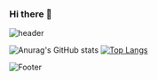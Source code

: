 ### Hi there 👋
![header](https://capsule-render.vercel.app/api?type=waving&color=auto&height=200&section=header&text=HELLO%20WORLD&fontSize=40)

![Anurag's GitHub stats](https://github-readme-stats.vercel.app/api?username=SugarSyrup&show_icons=true&theme=tokyonight)
[![Top Langs](https://github-readme-stats.vercel.app/api/top-langs/?username=SugarSyrup&langs_count=8&layout=compact&theme=radical)](https://github.com/SugarSyrup/github-readme-stats)


![Footer](https://capsule-render.vercel.app/api?type=waving&color=auto&height=200&section=footer)

<!--
**reinexxism/reinexxism** is a ✨ _special_ ✨ repository because its `README.md` (this file) appears on your GitHub profile.

Here are some ideas to get you started:

- 🔭 I’m currently working on ...
- 🌱 I’m currently learning ...
- 👯 I’m looking to collaborate on ...
- 🤔 I’m looking for help with ...
- 💬 Ask me about ...
- 📫 How to reach me: ...
- 😄 Pronouns: ...
- ⚡ Fun fact: ...
-->